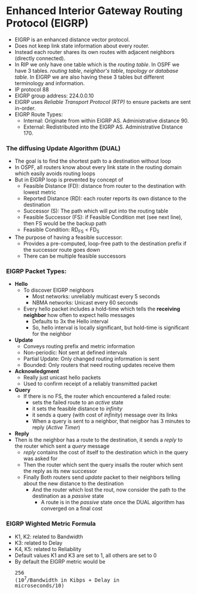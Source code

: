 # Enhanced Interior Gateway Routing Protocol (EIGRP)
* EIGRP is an enhanced distance vector protocol.
* Does not keep link state information about every router.
* Instead each router shares its own routes with adjacent neighbors (directly connected).
* In RIP we only have one table which is the *routing table*.
In OSPF we have 3 tables. *routing table*, *neighbor's table*, *topology or database table*.
In EIGRP we are also having these 3 tables but different terminology and information.
* IP protocol 88
* EIGRP group address: 224.0.0.10
* EIGRP uses *Reliable Transport Protocol (RTP)* to ensure packets are sent in-order.
* EIGRP Route Types:
  * Internal: Originate from within EIGRP AS. Administrative distance 90.
  * External: Redistributed into the EIGRP AS. Administrative Distance 170.

### The diffusing Update Algorithm (DUAL)
* The goal is to find the shortest path to a destination without loop
* In OSPF, all routers know about every link state in the routing domain which easily avoids routing loops
* But in EIGRP loop is prevented by concept of
  * Feasible Distance (FD): distance from router to the destination with lowest metric
  * Reported Distance (RD): each router reports its own distance to the destination
  * Successor (S): The path which will put into the routing table
  * Feasible Successor (FS): if Feasible Condition met (see next line), then FS would be the backup path
  * Feasible Condition: RD<sub>FS</sub> < FD<sub>S</sub>
* The purpose of having a feasible successor:
  * Provides a pre-computed, loop-free path to the destination prefix if the successor route goes down
  * There can be multiple feasible successors

### EIGRP Packet Types:
* **Hello**
  * To discover EIGRP neighbors
    * Most networks: unreliably multicast every 5 seconds
    * NBMA networks: Unicast every 60 seconds
  * Every hello packet includes a hold-time which tells the **receiving neighbor** how often to expect hello messages
    * Defaults to 3x the Hello interval
    * So, hello interval is locally significant, but hold-time is significant for the neighbor
* **Update**
  * Conveys routing prefix and metric information
  * Non-periodic: Not sent at defined intervals
  * Partial Update: Only changed routing information is sent
  * Bounded: Only routers that need routing updates receive them
* **Acknowledgment**
  * Really just unicast hello packets
  * Used to confirm receipt of a reliably transmitted packet
* **Query**
  * If there is no FS, the router which encountered a failed route:
    * sets the failed route to an *active* state
    * it sets the feasible distance to *infinity*
    * it sends a query (with cost of *infinity*) message over its links
    * When a query is sent to a neighbor, that neigbor has 3 minutes to reply (*Active Timer*)
 * **Reply**
  * Then is the neighbor has a route to the destination, it sends a *reply* to the router which sent a *query* message
    * *reply* contains the cost of itself to the destination which in the query was asked for
    * Then the router which sent the query insalls the router which sent the reply as its new successor
    * Finally Both routers send *update* packet to their neighbors telling about the new distance to the destination
      * And the router which lost the rout, now consider the path to the destination as a *passive* state
        * A route is in the *passive* state once the DUAL algorithm has converged on a final cost

### EIGRP Wighted Metric Formula
* K1, K2: related to Bandwidth
* K3: related to Delay
* K4, K5: related to Reliability
* Default values K1 and K3 are set to 1, all others are set to 0
* By default the EIGRP metric would be <pre>256 (10<sup>7</sup>/Bandwidth in Kibps + Delay in microseconds/10)</pre>

